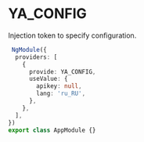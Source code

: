 # YA_CONFIG
Injection token to specify configuration.

```ts
 NgModule({
  providers: [
    {
      provide: YA_CONFIG,
      useValue: {
        apikey: null,
        lang: 'ru_RU',
      },
    },
  ],
})
export class AppModule {}
```